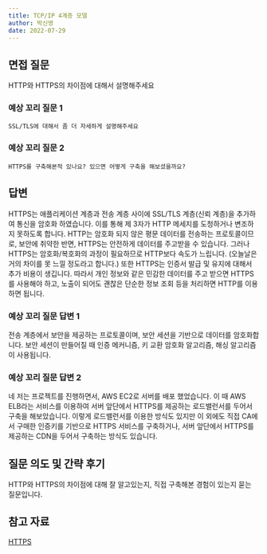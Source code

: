 ```yaml
---
title: TCP/IP 4계층 모델
author: 박신영
date: 2022-07-29
---
```


## 면접 질문

HTTP와 HTTPS의 차이점에 대해서 설명해주세요

### 예상 꼬리 질문 1

    SSL/TLS에 대해서 좀 더 자세하게 설명해주세요

### 예상 꼬리 질문 2

    HTTPS를 구축해본적 있나요? 있으면 어떻게 구축을 해보셨을까요?

## 답변

HTTPS는 애플리케이션 계층과 전송 계층 사이에 SSL/TLS 계층(신뢰 계층)을 추가하여 통신을 암호화 하였습니다. 이를 통해 제 3자가 HTTP 메세지를 도청하거나 변조하지 못하도록 합니다. HTTP는 암호화 되지 않은 평문 데이터를 전송하는 프로토콜이므로, 보안에 취약한 반면, HTTPS는 안전하게 데이터를 주고받을 수 있습니다. 그러나 HTTPS는 암호화/복호화의 과정이 필요하므로 HTTP보다 속도가 느립니다. (오늘날은 거의 차이를 못 느낄 정도라고 합니다.) 또한 HTTPS는 인증서 발급 및 유지에 대해서 추가 비용이 생깁니다.
따라서 개인 정보와 같은 민감한 데이터를 주고 받으면 HTTPS를 사용해야 하고, 노출이 되어도 괜찮은 단순한 정보 조회 등을 처리하면 HTTP를 이용하면 됩니다.

### 예상 꼬리 질문 답변 1

전송 계층에서 보안을 제공하는 프로토콜이며, 보안 세션을 기반으로 데이터를 암호화합니다. 보안 세션이 만들어질 때 인증 메커니즘, 키 교환 암호화 알고리즘, 해싱 알고리즘이 사용됩니다.

### 예상 꼬리 질문 답변 2

네 저는 프로젝트를 진행하면서, AWS EC2로 서버를 배포 했었습니다. 이 때 AWS ELB라는 서비스를 이용하여 서버 앞단에서 HTTPS를 제공하는 로드밸런서를 두어서 구축을 해보았습니다.
이렇게 로드밸런서를 이용한 방식도 있지만 이 외에도 직접 CA에서 구매한 인증키를 기반으로 HTTPS 서비스를 구축하거나, 서버 앞단에서 HTTPS를 제공하는 CDN을 두어서 구축하는 방식도 있습니다.

## 질문 의도 및 간략 후기

HTTP와 HTTPS의 차이점에 대해 잘 알고있는지, 직접 구축해본 경험이 있는지 묻는 질문입니다.

## 참고 자료

[HTTPS](https://developer.mozilla.org/ko/docs/Glossary/https)
